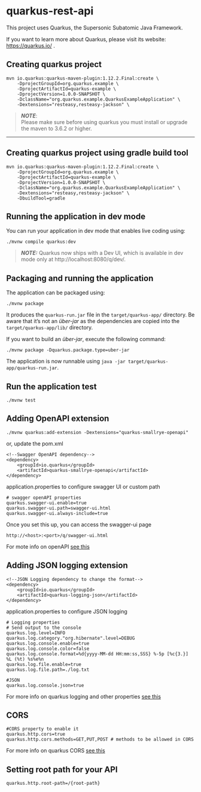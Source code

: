 # quarkus-rest-api

This project uses Quarkus, the Supersonic Subatomic Java Framework.

If you want to learn more about Quarkus, please visit its website: https://quarkus.io/ .

## Creating quarkus project
```
mvn io.quarkus:quarkus-maven-plugin:1.12.2.Final:create \
    -DprojectGroupId=org.quarkus.example \
    -DprojectArtifactId=quarkus-example \
    -DprojectVersion=1.0.0-SNAPSHOT \
    -DclassName="org.quarkus.example.QuarkusExampleApplication" \
    -Dextensions="resteasy,resteasy-jackson" \
```

> **_NOTE_**:   
Please make sure before using quarkus you must install or upgrade the maven to 3.6.2 or higher.
---

## Creating quarkus project using gradle build tool
```
mvn io.quarkus:quarkus-maven-plugin:1.12.2.Final:create \
    -DprojectGroupId=org.quarkus.example \
    -DprojectArtifactId=quarkus-example \
    -DprojectVersion=1.0.0-SNAPSHOT \
    -DclassName="org.quarkus.example.QuarkusExampleApplication" \
    -Dextensions="resteasy,resteasy-jackson" \
    -DbuildTool=gradle
```

## Running the application in dev mode

You can run your application in dev mode that enables live coding using:
```shell script
./mvnw compile quarkus:dev
```

> **_NOTE:_**  Quarkus now ships with a Dev UI, which is available in dev mode only at http://localhost:8080/q/dev/.

## Packaging and running the application

The application can be packaged using:
```shell script
./mvnw package
```
It produces the `quarkus-run.jar` file in the `target/quarkus-app/` directory.
Be aware that it’s not an _über-jar_ as the dependencies are copied into the `target/quarkus-app/lib/` directory.

If you want to build an _über-jar_, execute the following command:
```shell script
./mvnw package -Dquarkus.package.type=uber-jar
```

The application is now runnable using `java -jar target/quarkus-app/quarkus-run.jar`.

## Run the application test
```
./mvnw test
```

## Adding OpenAPI extension
```
./mvnw quarkus:add-extension -Dextensions="quarkus-smallrye-openapi"
```
or, update the pom.xml
```
<!--Swagger OpenAPI dependency-->
<dependency>
    <groupId>io.quarkus</groupId>
    <artifactId>quarkus-smallrye-openapi</artifactId>
</dependency>
```

application.properties to configure swagger UI or custom path
```
# swagger openAPI properties
quarkus.swagger-ui.enable=true
quarkus.swagger-ui.path=swagger-ui.html
quarkus.swagger-ui.always-include=true
```
Once you set this up, you can access the swagger-ui page
```
http://<host>:<port>/q/swagger-ui.html
```
For mote info on openAPI [see this](https://quarkus.io/guides/openapi-swaggerui)

## Adding JSON logging extension
```
<!--JSON Logging dependency to change the format-->
<dependency>
    <groupId>io.quarkus</groupId>
    <artifactId>quarkus-logging-json</artifactId>
</dependency>
```

application.properties to configure JSON logging
```
# Logging properties
# Send output to the console
quarkus.log.level=INFO
quarkus.log.category."org.hibernate".level=DEBUG
quarkus.log.console.enable=true
quarkus.log.console.color=false
quarkus.log.console.format=%d{yyyy-MM-dd HH:mm:ss,SSS} %-5p [%c{3.}] %L (%t) %s%e%n
quarkus.log.file.enable=true
quarkus.log.file.path=./log.txt

#JSON
quarkus.log.console.json=true
```

For more info on quarkus logging and other properties [see this](https://quarkus.io/guides/logging)

## CORS 
```
#CORS property to enable it
quarkus.http.cors=true
quarkus.http.cors.methods=GET,PUT,POST # methods to be allowed in CORS
```
For more info on quarkus CORS [see this](https://quarkus.io/guides/logging)

## Setting root path for your API
```
quarkus.http.root-path=/{root-path}
```

